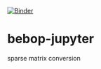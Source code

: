 [![Binder](https://mybinder.org/badge_logo.svg)](https://mybinder.org/v2/gh/Ifiht/bebop-jupyter/HEAD)

# bebop-jupyter
sparse matrix conversion
